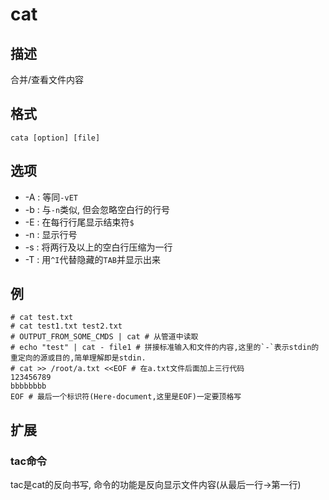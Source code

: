 # cat

## 描述

合并/查看文件内容

## 格式

    cata [option] [file]

## 选项
- -A : 等同`-vET`
- -b : 与`-n`类似, 但会忽略空白行的行号
- -E : 在每行行尾显示结束符`$`
- -n : 显示行号
- -s : 将两行及以上的空白行压缩为一行
- -T : 用`^I`代替隐藏的`TAB`并显示出来

## 例

    # cat test.txt
    # cat test1.txt test2.txt
    # OUTPUT_FROM_SOME_CMDS | cat # 从管道中读取
    # echo "test" | cat - file1 # 拼接标准输入和文件的内容,这里的`-`表示stdin的重定向的源或目的,简单理解即是stdin.
    # cat >> /root/a.txt <<EOF # 在a.txt文件后面加上三行代码
    123456789
    bbbbbbbb
    EOF # 最后一个标识符(Here-document,这里是EOF)一定要顶格写

## 扩展
### tac命令
tac是cat的反向书写, 命令的功能是反向显示文件内容(从最后一行->第一行)